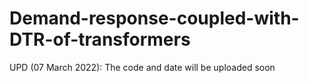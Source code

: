 # Demand-response-coupled-with-DTR-of-transformers
UPD (07 March 2022): The code and date will be uploaded soon
